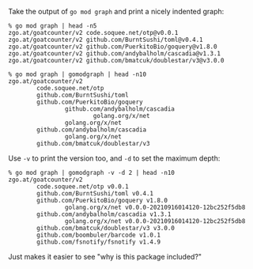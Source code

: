 Take the output of `go mod graph` and print a nicely indented graph:

    % go mod graph | head -n5
    zgo.at/goatcounter/v2 code.soquee.net/otp@v0.0.1
    zgo.at/goatcounter/v2 github.com/BurntSushi/toml@v0.4.1
    zgo.at/goatcounter/v2 github.com/PuerkitoBio/goquery@v1.8.0
    zgo.at/goatcounter/v2 github.com/andybalholm/cascadia@v1.3.1
    zgo.at/goatcounter/v2 github.com/bmatcuk/doublestar/v3@v3.0.0

    % go mod graph | gomodgraph | head -n10
    zgo.at/goatcounter/v2
            code.soquee.net/otp
            github.com/BurntSushi/toml
            github.com/PuerkitoBio/goquery
                    github.com/andybalholm/cascadia
                            golang.org/x/net
                    golang.org/x/net
            github.com/andybalholm/cascadia
                    golang.org/x/net
            github.com/bmatcuk/doublestar/v3


Use `-v` to print the version too, and `-d` to set the maximum depth:

    % go mod graph | gomodgraph -v -d 2 | head -n10
    zgo.at/goatcounter/v2
            code.soquee.net/otp v0.0.1
            github.com/BurntSushi/toml v0.4.1
            github.com/PuerkitoBio/goquery v1.8.0
                    golang.org/x/net v0.0.0-20210916014120-12bc252f5db8
            github.com/andybalholm/cascadia v1.3.1
                    golang.org/x/net v0.0.0-20210916014120-12bc252f5db8
            github.com/bmatcuk/doublestar/v3 v3.0.0
            github.com/boombuler/barcode v1.0.1
            github.com/fsnotify/fsnotify v1.4.9

Just makes it easier to see "why is this package included?"

